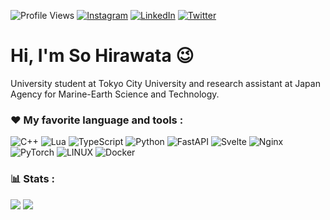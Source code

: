 ![Profile Views](https://komarev.com/ghpvc/?username=fightingsou&color=blueviolet)
[![Instagram](https://img.shields.io/badge/Instagram-%23E4405F.svg?logo=Instagram&logoColor=white)](https://instagram.com/hirawataso)
[![LinkedIn](https://img.shields.io/badge/LinkedIn-%230077B5.svg?logo=linkedin&logoColor=white)](https://linkedin.com/in/hirawataso)
[![Twitter](https://img.shields.io/badge/Twitter-%231DA1F2.svg?logo=Twitter&logoColor=white)](https://twitter.com/fightingsou)

<h1>Hi, I'm So Hirawata 😉</h1>
<p>University student at Tokyo City University and research assistant at Japan Agency for Marine-Earth Science and Technology.</p>


### ❤️ My favorite language and tools :
![C++](https://img.shields.io/badge/c++-%2300599C.svg?style=for-the-badge&logo=c%2B%2B&logoColor=white)
![Lua](https://img.shields.io/badge/lua-%232C2D72.svg?style=for-the-badge&logo=lua&logoColor=white)
![TypeScript](https://img.shields.io/badge/typescript-%23007ACC.svg?style=for-the-badge&logo=typescript&logoColor=white)
![Python](https://img.shields.io/badge/python-3670A0?style=for-the-badge&logo=python&logoColor=ffdd54)
![FastAPI](https://img.shields.io/badge/FastAPI-005571?style=for-the-badge&logo=fastapi)
![Svelte](https://img.shields.io/badge/svelte-%23f1413d.svg?style=for-the-badge&logo=svelte&logoColor=white)
![Nginx](https://img.shields.io/badge/nginx-%23009639.svg?style=for-the-badge&logo=nginx&logoColor=white)
![PyTorch](https://img.shields.io/badge/PyTorch-%23EE4C2C.svg?style=for-the-badge&logo=PyTorch&logoColor=white)
![LINUX](https://img.shields.io/badge/Linux-FCC624?style=for-the-badge&logo=linux&logoColor=black)
![Docker](https://img.shields.io/badge/docker-%230db7ed.svg?style=for-the-badge&logo=docker&logoColor=white)

### 📊 Stats :
![](https://github-readme-stats.vercel.app/api?username=fightingsou&theme=midnight-purple&hide_border=false&include_all_commits=false&count_private=true)
![](https://github-readme-streak-stats.herokuapp.com/?user=fightingsou&theme=midnight-purple&hide_border=false)<br/>

